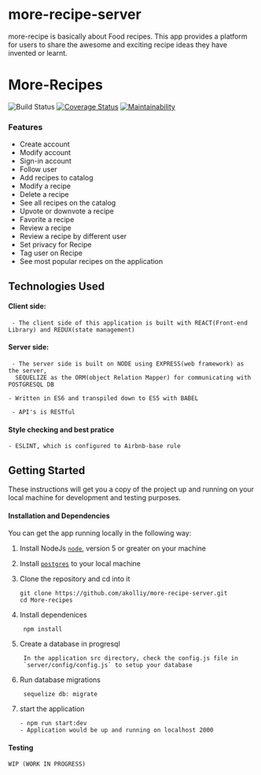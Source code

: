 # more-recipe-server
more-recipe is basically about Food recipes.
This app provides a platform for users to share the awesome and exciting  recipe ideas they have invented or learnt. 
# More-Recipes
![Build Status](https://travis-ci.org/akolliy1/more-recipe-server.svg?branch=master) [![Coverage Status](https://coveralls.io/repos/github/akolliy1/more-recipe-server/badge.svg?branch=master)](https://coveralls.io/github/akolliy1/more-recipe-server?branch=master) [![Maintainability](https://api.codeclimate.com/v1/badges/61935e09f001a06fb347/maintainability)](https://codeclimate.com/github/akolliy1/more-recipe-server/maintainability)

### Features
- Create account
- Modify account
- Sign-in account
- Follow user
- Add recipes to catalog
- Modify a recipe
- Delete a recipe
- See all recipes on the catalog
- Upvote or downvote a recipe
- Favorite a recipe
- Review a recipe
- Review a recipe by different user
- Set privacy for Recipe
- Tag user on Recipe
- See most popular recipes on the application

## Technologies Used

#### Client side:
     - The client side of this application is built with REACT(Front-end Library) and REDUX(state management)
#### Server side:
     - The server side is built on NODE using EXPRESS(web framework) as the server,
	  SEQUELIZE as the ORM(object Relation Mapper) for communicating with POSTGRESQL DB
    
    - Written in ES6 and transpiled down to ES5 with BABEL
	
     - API's is RESTful 
		
#### Style checking and best pratice
    - ESLINT, which is configured to Airbnb-base rule

## Getting Started

These instructions will get you a copy of the project up and running on your local machine for development and testing purposes.

#### Installation and Dependencies

You can get the app running locally in the following way:
1.  Install NodeJs [`node`](https://nodejs.org/en/download/), version 5 or greater on your machine

2. Install [`postgres`](https://www.postgresql.org/download/) to your local machine

3. Clone the repository and cd into it
   
	  ```
    git clone https://github.com/akolliy/more-recipe-server.git
    cd More-recipes
    ```
		
 4. Install dependenices 
    
		 npm install
		 
 5. Create a database in progresql
    
		 In the application src directory, check the config.js file in
		 `server/config/config.js` to setup your database
		 
 6. Run database migrations
    
		 sequelize db: migrate

 7.  start the application
 
		 - npm run start:dev
		 - Application would be up and running on localhost 2000
		 
#### Testing
	WIP (WORK IN PROGRESS)
